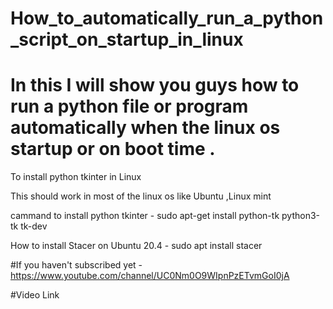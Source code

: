 # How_to_automatically_run_a_python_script_on_startup_in_linux

# In this I will show you guys how to run a python file or program automatically when the linux os startup or on boot time .

To install python tkinter in Linux 

This should work in most of the linux os like Ubuntu ,Linux mint 

cammand to install python tkinter - sudo apt-get install python-tk python3-tk tk-dev

How to install Stacer on Ubuntu 20.4 - sudo apt install stacer

#If you haven't subscribed yet - https://www.youtube.com/channel/UC0Nm0O9WIpnPzETvmGoI0jA 

#Video Link 
